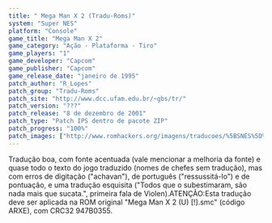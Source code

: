 ```yaml
---
title: " Mega Man X 2 (Tradu-Roms)"
system: "Super NES"
platform: "Console"
game_title: "Mega Man X 2"
game_category: "Ação - Plataforma - Tiro"
game_players: "1"
game_developer: "Capcom"
game_publisher: "Capcom"
game_release_date: "janeiro de 1995"
patch_author: "R_Lopes"
patch_group: "Tradu-Roms"
patch_site: "http://www.dcc.ufam.edu.br/~gbs/tr/"
patch_version: "???"
patch_release: "8 de dezembro de 2001"
patch_type: "Patch IPS dentro de pacote ZIP"
patch_progress: "100%"
patch_images: ["http://www.romhackers.org/imagens/traducoes/%5BSNES%5D%20Mega%20Man%20X%202%20-%201.png","http://www.romhackers.org/imagens/traducoes/%5BSNES%5D%20Mega%20Man%20X%202%20-%20Tradu-Roms%20-%202.png","http://www.romhackers.org/imagens/traducoes/%5BSNES%5D%20Mega%20Man%20X%202%20-%20Tradu-Roms%20-%203.png"]
---
```

Tradução boa, com fonte acentuada (vale mencionar a melhoria da fonte) e quase todo o texto do jogo traduzido (nomes de chefes sem tradução), mas com erros de digitação ("achavan"), de português ("ressussitá-lo") e de pontuação, e uma tradução esquisita ("Todos que o subestimaram, são nada mais que sucata.", primeira fala de Violen).ATENÇÃO:Esta tradução deve ser aplicada na ROM original "Mega Man X 2 (U) [!].smc" (código ARXE), com CRC32 947B0355.